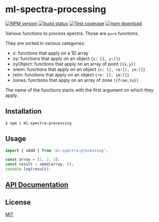 # ml-spectra-processing

[![NPM version][npm-image]][npm-url]
[![build status][ci-image]][ci-url]
[![Test coverage][codecov-image]][codecov-url]
[![npm download][download-image]][download-url]

Various functions to process spectra. Those are `pure` functions.

They are sorted in various categories:

- x: functions that apply on a 1D array
- xy: functions that apply on an object `{x: [], y:[]}`
- xyObject: functions that apply on an array of point `[{x,y}]`
- xreim: functions that apply on an object `{x: [], re:[], im:[]}`
- reim: functions that apply on an object `{re: [], im:[]}`
- zones: functions that apply on an array of zone `[{from,to}]`

The name of the functions starts with the first argument on which they apply.

## Installation

`$ npm i ml-spectra-processing`

## Usage

```js
import { xAdd } from 'ml-spectra-processing';

const array = [1, 2, 3];
const result = xAdd(array, 5);
console.log(result);
```

## [API Documentation](https://mljs.github.io/spectra-processing/)

## License

[MIT](./LICENSE)

[npm-image]: https://img.shields.io/npm/v/ml-spectra-processing.svg
[npm-url]: https://www.npmjs.com/package/ml-spectra-processing
[ci-image]: https://github.com/mljs/spectra-processing/workflows/Node.js%20CI/badge.svg?branch=master
[ci-url]: https://github.com/mljs/spectra-processing/actions?query=workflow%3A%22Node.js+CI%22
[codecov-image]: https://img.shields.io/codecov/c/github/mljs/spectra-processing.svg
[codecov-url]: https://codecov.io/gh/mljs/spectra-processing
[download-image]: https://img.shields.io/npm/dm/spectra-processing.svg
[download-url]: https://www.npmjs.com/package/spectra-processing
